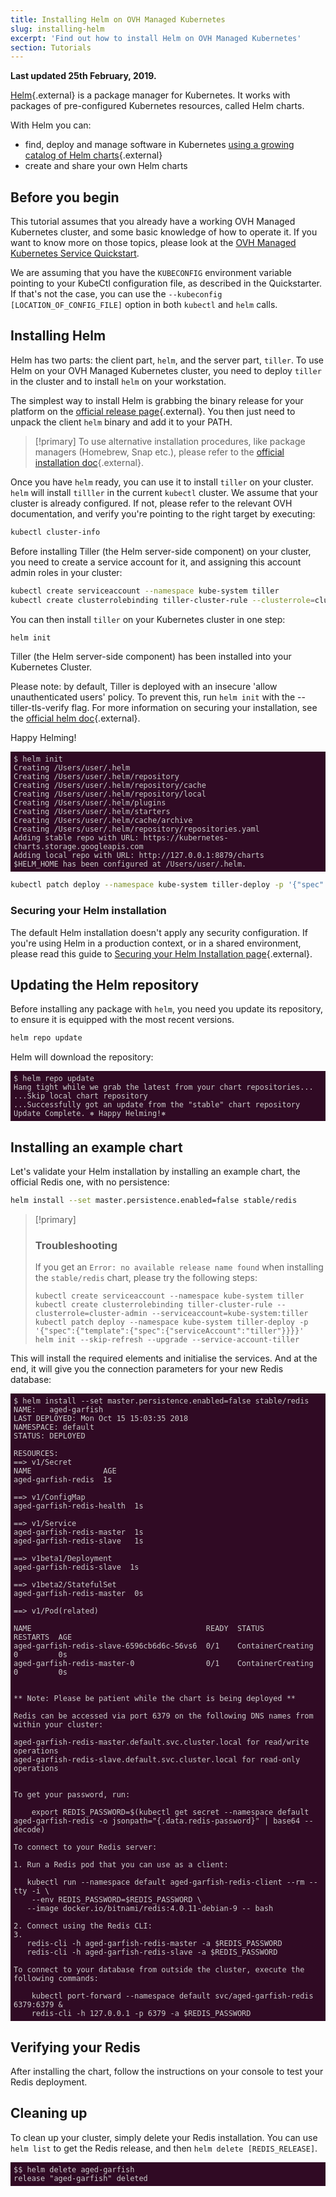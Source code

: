 ```yaml
---
title: Installing Helm on OVH Managed Kubernetes
slug: installing-helm
excerpt: 'Find out how to install Helm on OVH Managed Kubernetes'
section: Tutorials
---
```


**Last updated 25th February, 2019.**

<style>
 pre {
     font-size: 14px;
 }
 pre.console {
   background-color: #300A24; 
   color: #ccc;
   font-family: monospace;
   padding: 5px;
   margin-bottom: 5px;
 }
 pre.console code {
   border: solid 0px transparent;
   font-family: monospace !important;
 }
 .small {
     font-size: 0.75em;
 }
</style>

[Helm](https://docs.helm.sh/){.external} is a package manager for Kubernetes. It works with packages of pre-configured Kubernetes resources, called Helm charts. 

With Helm you can:

- find, deploy and manage software in Kubernetes [using a growing catalog of Helm charts](https://github.com/helm/charts){.external}
- create and share your own Helm charts

## Before you begin

This tutorial assumes that you already have a working OVH Managed Kubernetes cluster, and some basic knowledge of how to operate it. If you want to know more on those topics, please look at the [OVH Managed Kubernetes Service Quickstart](../deploying-hello-world/).

We are assuming that you have the `KUBECONFIG` environment variable pointing to your KubeCtl configuration file, as described in the Quickstarter. If that's not the case, you can use the `--kubeconfig [LOCATION_OF_CONFIG_FILE]` option in both `kubectl` and `helm` calls. 

## Installing Helm

Helm has two parts: the client part, `helm`, and the server part, `tiller`. To use Helm on your OVH Managed Kubernetes cluster, you need to deploy `tiller` in the cluster and to install `helm` on your workstation.  

The simplest way to install Helm is grabbing the binary release for your platform on the [official release page](https://github.com/helm/helm/releases/latest){.external}. You then just need to unpack the client `helm` binary and add it to your PATH.

> [!primary]
> To use alternative installation procedures, like package managers (Homebrew, Snap etc.), please refer to the [official installation doc](https://docs.helm.sh/using_helm/#installing-helm){.external}.
>

Once you have `helm` ready, you can use it to install `tiller` on your cluster. `helm` will install `tilller` in the current `kubectl` cluster. We assume that your cluster is already configured. If not, please refer to the relevant OVH documentation, and verify you're pointing to the right target by executing:

```bash
kubectl cluster-info
```

Before installing Tiller (the Helm server-side component) on your cluster, you need to create a service account for it, and assigning this account admin roles in your cluster:

```bash
kubectl create serviceaccount --namespace kube-system tiller
kubectl create clusterrolebinding tiller-cluster-rule --clusterrole=cluster-admin --serviceaccount=kube-system:tiller
```


You can then install `tiller` on your Kubernetes cluster in one step:

```bash
helm init
```

Tiller (the Helm server-side component) has been installed into your Kubernetes Cluster.

Please note: by default, Tiller is deployed with an insecure 'allow unauthenticated users' policy. To prevent this, run `helm init` with the --tiller-tls-verify flag. For more information on securing your installation, see the [official helm doc](https://docs.helm.sh/using_helm/#securing-your-helm-installation){.external}.

Happy Helming!

<pre class="console"><code>$ helm init
Creating /Users/user/.helm
Creating /Users/user/.helm/repository
Creating /Users/user/.helm/repository/cache
Creating /Users/user/.helm/repository/local
Creating /Users/user/.helm/plugins
Creating /Users/user/.helm/starters
Creating /Users/user/.helm/cache/archive
Creating /Users/user/.helm/repository/repositories.yaml
Adding stable repo with URL: https://kubernetes-charts.storage.googleapis.com
Adding local repo with URL: http://127.0.0.1:8879/charts
$HELM_HOME has been configured at /Users/user/.helm.
</code></pre>


```sh
kubectl patch deploy --namespace kube-system tiller-deploy -p '{"spec":{"template":{"spec":{"serviceAccount":"tiller"}}}}'
```




### Securing your Helm installation

The default Helm installation doesn't apply any security configuration. If you're using Helm in a production context, or in a shared environment, please read this guide to [Securing your Helm Installation page](https://docs.helm.sh/using_helm/#securing-your-helm-installation){.external}. 


## Updating the Helm repository

Before installing any package with `helm`, you need you update its repository, to ensure it is equipped with the most recent versions.

```bash
helm repo update 
```

Helm will download the repository:

<pre class="console"><code>$ helm repo update
Hang tight while we grab the latest from your chart repositories...
...Skip local chart repository
...Successfully got an update from the "stable" chart repository
Update Complete. ⎈ Happy Helming!⎈
</code></pre>


## Installing an example chart

Let's validate your Helm installation by installing an example chart, the official Redis one, with no persistence:

```bash
helm install --set master.persistence.enabled=false stable/redis
```

> [!primary]
> ### Troubleshooting
>
>If you get an `Error: no available release name found` when installing the `stable/redis` chart, please try the following steps:
>
> 
>     kubectl create serviceaccount --namespace kube-system tiller
>     kubectl create clusterrolebinding tiller-cluster-rule --clusterrole=cluster-admin --serviceaccount=kube-system:tiller
>     kubectl patch deploy --namespace kube-system tiller-deploy -p '{"spec":{"template":{"spec":{"serviceAccount":"tiller"}}}}'
>     helm init --skip-refresh --upgrade --service-account-tiller
> 

This will install the required elements and initialise the services. And at the end, it will give you the connection parameters for your new Redis database:


<pre class="console"><code>$ helm install --set master.persistence.enabled=false stable/redis
NAME:   aged-garfish
LAST DEPLOYED: Mon Oct 15 15:03:35 2018
NAMESPACE: default
STATUS: DEPLOYED

RESOURCES:
==> v1/Secret
NAME                AGE
aged-garfish-redis  1s

==> v1/ConfigMap
aged-garfish-redis-health  1s

==> v1/Service
aged-garfish-redis-master  1s
aged-garfish-redis-slave   1s

==> v1beta1/Deployment
aged-garfish-redis-slave  1s

==> v1beta2/StatefulSet
aged-garfish-redis-master  0s

==> v1/Pod(related)

NAME                                       READY  STATUS             RESTARTS  AGE
aged-garfish-redis-slave-6596cb6d6c-56vs6  0/1    ContainerCreating  0         0s
aged-garfish-redis-master-0                0/1    ContainerCreating  0         0s


** Note: Please be patient while the chart is being deployed **

Redis can be accessed via port 6379 on the following DNS names from within your cluster:

aged-garfish-redis-master.default.svc.cluster.local for read/write operations
aged-garfish-redis-slave.default.svc.cluster.local for read-only operations


To get your password, run:

    export REDIS_PASSWORD=$(kubectl get secret --namespace default aged-garfish-redis -o jsonpath="{.data.redis-password}" | base64 --decode)

To connect to your Redis server:

1. Run a Redis pod that you can use as a client:

   kubectl run --namespace default aged-garfish-redis-client --rm --tty -i \
    --env REDIS_PASSWORD=$REDIS_PASSWORD \
   --image docker.io/bitnami/redis:4.0.11-debian-9 -- bash

2. Connect using the Redis CLI:
3. 
   redis-cli -h aged-garfish-redis-master -a $REDIS_PASSWORD
   redis-cli -h aged-garfish-redis-slave -a $REDIS_PASSWORD

To connect to your database from outside the cluster, execute the following commands:

    kubectl port-forward --namespace default svc/aged-garfish-redis 6379:6379 &
    redis-cli -h 127.0.0.1 -p 6379 -a $REDIS_PASSWORD
</code></pre>

## Verifying your Redis

After installing the chart, follow the instructions on your console to test your Redis deployment.

## Cleaning up

To clean up your cluster, simply delete your Redis installation. You can use `helm list` to get the Redis release, and then `helm delete [REDIS_RELEASE]`.

<pre class="console"><code>$$ helm delete aged-garfish
release "aged-garfish" deleted
</code></pre>
